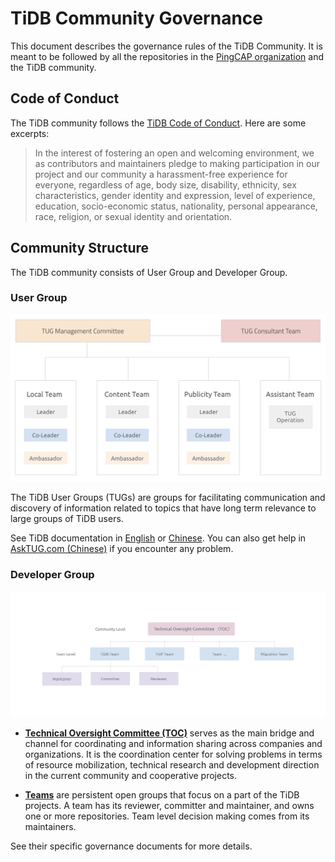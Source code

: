 # TiDB Community Governance

This document describes the governance rules of the TiDB Community. It is meant to be followed by all the repositories in the [PingCAP organization](https://github.com/pingcap) and the TiDB community.

## Code of Conduct

The TiDB community follows the [TiDB Code of Conduct](CODE_OF_CONDUCT.md). Here are some excerpts:

> In the interest of fostering an open and welcoming environment, we as contributors and maintainers pledge to making participation in our project and our community a harassment-free experience for everyone, regardless of age, body size, disability, ethnicity, sex characteristics, gender identity and expression, level of experience, education, socio-economic status, nationality, personal appearance, race, religion, or sexual identity and orientation.

## Community Structure

The TiDB community consists of User Group and Developer Group.

### User Group

![User Group](media/user-group.jpeg)

The TiDB User Groups (TUGs) are groups for facilitating communication and discovery of information related to topics that have long term relevance to large groups of TiDB users.

See TiDB documentation in [English](https://docs.pingcap.com/tidb/stable) or [Chinese](https://docs.pingcap.com/zh/tidb/stable). You can also get help in [AskTUG.com (Chinese)](https://asktug.com/) if you encounter any problem.

### Developer Group

![Developer Group](media/developer-group.jpeg)

* **[Technical Oversight Committee (TOC)](toc/README.md)** serves as the main bridge and channel for coordinating and information sharing across companies and organizations. It is the coordination center for solving problems in terms of resource mobilization, technical research and development direction in the current community and cooperative projects.

* **[Teams](teams/README.md)** are persistent open groups that focus on a part of the TiDB projects. A team has its reviewer, committer and maintainer, and owns one or more repositories. Team level decision making comes from its maintainers.

See their specific governance documents for more details.

